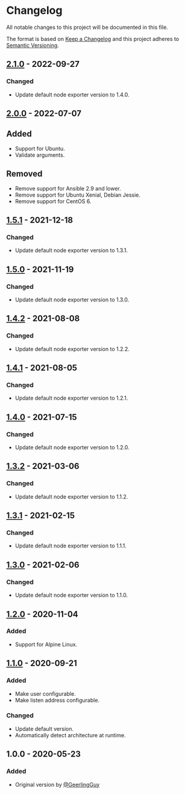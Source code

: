 # Changelog

All notable changes to this project will be documented in this file.

The format is based on [Keep a Changelog](https://keepachangelog.com/en/1.0.0/)
and this project adheres to [Semantic Versioning](https://semver.org/spec/v2.0.0.html).

## [2.1.0][2.1.0] - 2022-09-27

### Changed

- Update default node exporter version to 1.4.0.

## [2.0.0][2.0.0] - 2022-07-07

## Added

- Support for Ubuntu.
- Validate arguments.

## Removed

- Remove support for Ansible 2.9 and lower.
- Remove support for Ubuntu Xenial, Debian Jessie.
- Remove support for CentOS 6.

## [1.5.1][1.5.1] - 2021-12-18

### Changed

- Update default node exporter version to 1.3.1.

## [1.5.0][1.5.0] - 2021-11-19

### Changed

- Update default node exporter version to 1.3.0.

## [1.4.2][1.4.2] - 2021-08-08

### Changed

- Update default node exporter version to 1.2.2.

## [1.4.1][1.4.1] - 2021-08-05

### Changed

- Update default node exporter version to 1.2.1.

## [1.4.0][1.4.0] - 2021-07-15

### Changed

- Update default node exporter version to 1.2.0.

## [1.3.2][1.3.2] - 2021-03-06

### Changed

- Update default node exporter version to 1.1.2.

## [1.3.1][1.3.1] - 2021-02-15

### Changed

- Update default node exporter version to 1.1.1.

## [1.3.0][1.3.0] - 2021-02-06

### Changed

- Update default node exporter version to 1.1.0.

## [1.2.0][1.2.0] - 2020-11-04

### Added

- Support for Alpine Linux.

## [1.1.0][1.1.0] - 2020-09-21

### Added

- Make user configurable.
- Make listen address configurable.

### Changed

- Update default version.
- Automatically detect architecture at runtime.

## 1.0.0 - 2020-05-23

### Added

- Original version by [@GeerlingGuy](https://github.com/geerlingguy)

[1.1.0]: https://gitlab.com/radek-sprta/ansible-role-node-exporter/compare/v1.0.0...v1.1.0
[1.2.0]: https://gitlab.com/radek-sprta/ansible-role-node-exporter/compare/v1.1.0...v1.2.0
[1.3.0]: https://gitlab.com/radek-sprta/ansible-role-node-exporter/compare/v1.2.0...v1.3.0
[1.3.1]: https://gitlab.com/radek-sprta/ansible-role-node-exporter/compare/v1.3.0...v1.3.1
[1.3.2]: https://gitlab.com/radek-sprta/ansible-role-node-exporter/compare/v1.3.1...v1.3.2
[1.4.0]: https://gitlab.com/radek-sprta/ansible-role-node-exporter/compare/v1.3.2...v1.4.0
[1.4.1]: https://gitlab.com/radek-sprta/ansible-role-node-exporter/compare/v1.4.0...v1.4.1
[1.4.2]: https://gitlab.com/radek-sprta/ansible-role-node-exporter/compare/v1.4.1...v1.4.2
[1.5.0]: https://gitlab.com/radek-sprta/ansible-role-node-exporter/compare/v1.4.2...v1.5.0
[1.5.1]: https://gitlab.com/radek-sprta/ansible-role-node-exporter/compare/v1.5.0...v1.5.1
[2.0.0]: https://gitlab.com/radek-sprta/ansible-role-node-exporter/compare/v1.5.1...v2.0.0
[2.1.0]: https://gitlab.com/radek-sprta/ansible-role-node-exporter/compare/v2.0.0...v2.1.0

